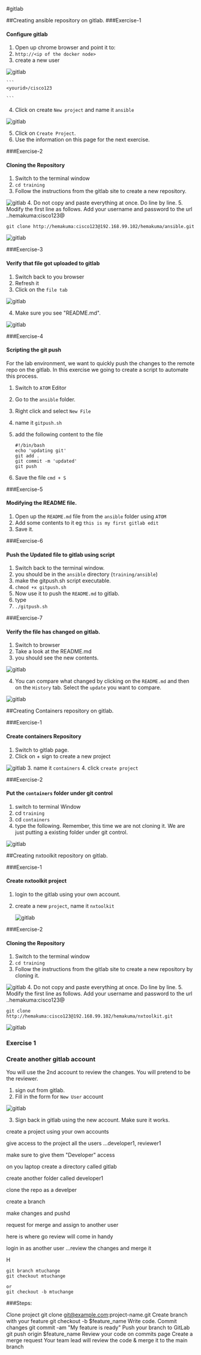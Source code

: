 #gitlab

##Creating ansible repository on gitlab.
###Exercise-1
#### Configure gitlab

1. Open up chrome browser and point it to:
2. `http://<ip of the docker node>`
3. create a new user

  ![gitlab](/images/gitlab-100.png)

	```
	<yourid>/cisco123

	```

4. Click on create `New project` and name it `ansible`

  ![gitlab](/images/gitlab-300.png)

5. Click on `Create Project`.
6. Use the information on this page for the next exercise.

###Exercise-2
#### Cloning the Repository
1. Switch to the terminal window
2. `cd training`
3. Follow the instructions from the gitlab site to create a new repository.

  ![gitlab](/images/gitlab20.png)
4. Do not copy and paste everything at once.  Do line by line.
5. Modify the first line as follows. Add your username and password to the url ..hemakuma:cisco123@

  `git clone http://hemakuma:cisco123@192.168.99.102/hemakuma/ansible.git `

  ![gitlab](/images/gitlab-301.png)

###Exercise-3
#### Verify that file got uploaded to gitlab
1. Switch back to you browser
2. Refresh it
3. Click on the `file tab`

  ![gitlab](/images/gitlab-103.png)

4. Make sure you see "README.md".

  ![gitlab](/images/gitlab-303.png)

###Exercise-4
#### Scripting the git push
For the lab environment, we want to quickly push the changes to the remote repo on the gitlab. In this exercise we going to create a script to automate this process.

1. Switch to `ATOM` Editor
2. Go to the `ansible` folder.
3. Right click and select `New File`
4. name it `gitpush.sh`
5. add the following content to the file

    ```
    #!/bin/bash
    echo 'updating git'
    git add .
    git commit -m 'updated'
    git push
    ```
6. Save the file `cmd + S`

###Exercise-5
#### Modifying the README file.
1. Open up the `README.md` file from the `ansible` folder using `ATOM`
2. Add some contents to it eg `this is my first gitlab edit`
3. Save it.

###Exercise-6
#### Push the Updated file to gitlab using script
1. Switch back to the terminal window.
2. you should be in the `ansible` directory  (`training/ansible`)
3. make the gitpush.sh script executable.
4. `chmod +x gitpush.sh`
5. Now use it to push the `README.md` to gitlab.
6. type
7. `./gitpush.sh`

###Exercise-7
#### Verify the file has changed on gitlab.
1. Switch to browser
2. Take a look at the README.md
3. you should see the new contents.

  ![gitlab](/images/gitlab-302.png)

4. You can compare what changed by clicking on the `README.md` and then on the `History` tab. Select the `update` you want to compare.

  ![gitlab](/images/gitlab-304.png)


##Creating Containers repository on gitlab.

###Exercise-1
#### Create containers Repository
1. Switch to gitlab page.
2. Click on + sign to create a new project

  ![gitlab](/images/gitlab-500.png)
3. name it `containers`
4. click `create project`

###Exercise-2
#### Put the `containers` folder under git control
1. switch to terminal Window
2. cd `training`
3. cd `containers`
4. type the following.  Remember, this time we are not cloning it. We are just putting a existing folder under git control.

  ![gitlab](/images/gitlab-501.png)

##Creating nxtoolkit repository on gitlab.

###Exercise-1
#### Create nxtoolkit project
1. login to the gitlab using your own account.
2. create a new `project`, name it `nxtoolkit`

    ![gitlab](/images/nxtoolkit-20.png)

###Exercise-2
#### Cloning the Repository
1. Switch to the terminal window
2. `cd training`
3. Follow the instructions from the gitlab site to create a new repository by cloning it.

  ![gitlab](/images/gitlab20.png)
4. Do not copy and paste everything at once.  Do line by line.
5. Modify the first line as follows. Add your username and password to the url ..hemakuma:cisco123@

  `git clone http://hemakuma:cisco123@192.168.99.102/hemakuma/nxtoolkit.git `

  ![gitlab](/images/gitlab-301.png)



### Exercise 1
### Create another gitlab account
You will use the 2nd account to review the changes.  You will pretend to be the reviewer.

1. sign out from gitlab.
2. Fill in the form for `New User` account

![gitlab](/images/gitlab-400.png)

3. Sign back in gitlab using the new account.  Make sure it works.


create a project using your own accounts

give access to the project all the users ...developer1, reviewer1

make sure to give them "Developer"  access


on you laptop create a directory called gitlab

create another folder called developer1

clone the repo as a develper

create a branch

make changes and pushd

request for merge and assign to another user

here is where go review will come in handy

login in as another user ...review the changes and merge it


H

```
git branch mtuchange
git checkout mtuchange

or
git checkout -b mtuchange

```

###Steps:

Clone project
git clone git@example.com:project-name.git
Create branch with your feature
git checkout -b $feature_name
Write code. Commit changes
git commit -am "My feature is ready"
Push your branch to GitLab
git push origin $feature_name
Review your code on commits page
Create a merge request
Your team lead will review the code & merge it to the main branch
